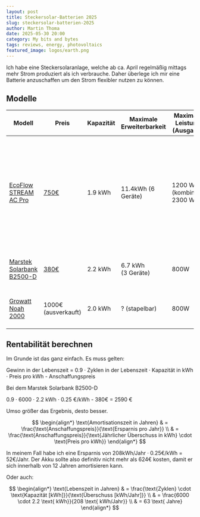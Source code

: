 ```yaml
---
layout: post
title: Steckersolar-Batterien 2025
slug: steckersolar-batterien-2025
author: Martin Thoma
date: 2025-05-30 20:00
category: My bits and bytes
tags: reviews, energy, photovoltaics
featured_image: logos/earth.png
---
```

Ich habe eine Steckersolaranlage, welche ab ca. April regelmäßig mittags mehr
Strom produziert als ich verbrauche. Daher überlege ich mir eine Batterie
anzuschaffen um den Strom flexibler nutzen zu können.

## Modelle

<style>
    .red {
        background-color: red;
    }
</style>

<table>
  <thead>
    <tr>
      <th>Modell</th>
      <th>Preis</th>
      <th>Kapazität</th>
      <th>Maximale Erweiterbarkeit</th>
      <th>Maximale Leistung (Ausgang)</th>
      <th>Technologie</th>
      <th>Outdoor</th>
      <th>Maße</th>
      <th>PV-Eingänge</th>
      <th>Weiteres</th>
    </tr>
  </thead>
  <tbody>
    <tr>
      <td><a href="https://www.ecoflow.com/us/delta-3-series-portable-power-station">EcoFlow STREAM AC Pro</a></td>
      <td><a href="https://www.elektroland24.de/neue-energien/stromspeicher/ecoflow-efdelta3-eu-delta-3-portable-powerstation-1024-wh.html">750€</a></td>
      <td>1.9 kWh</td>
      <td>11.4kWh (6 Geräte)</td>
      <td>1200 W (kombiniert 2300 W)</td>
      <td class="red">LFP (4000 Zyklen)</td>
      <td>IP65</td>
      <td>255 &times; 254 &times; 458 mm (21.5 kg)</td>
      <td class="red">1&times; 500 W max., 11 - 60 V (130 Min)</td>
      <td>Hat USB-A und USB-C Ausgänge, kann auch übers Auto geladen werden... macht eher den Eindrcuk einer Campign-Lösung</td>
    </tr>
    <tr>
      <td><a href="https://eu.marstekenergy.com/de-de/products/marstek-b2500-balkonkraftwerk-mit-speicher">Marstek Solarbank B2500-D</a></td>
      <td><a href="https://solarfantasie.com/product/speicher/marstek-solarbank-b2500-solarspeicher-2240wh-lifepo4-akku-fur-balkonkraftwerk/">380€</a></td>
      <td>2.2 kWh</td>
      <td>6.7 kWh (3&nbsp;Geräte)</td>
      <td>800W</td>
      <td>LiFePO4 (6000 Zyklen)</td>
      <td>IP65</td>
      <td>T295 &times; B175 &times; H350mm (20kg)</td>
      <td>2&times; 12V~59V, 13.5 A, 800W MAX</td>
      <td>?</td>
    </tr>
    <tr>
      <td><a href="https://de.growattpower.com/products/growatt-noah-2000">Growatt Noah 2000</a></td>
      <td>1000€ (ausverkauft)</td>
      <td>2.0 kWh</td>
      <td>? (stapelbar)</td>
      <td>800W</td>
      <td>LFP (6000 Zyklen)</td>
      <td>IP66</td>
      <td>T235 &times; B406 &times; H270mm (23kg)</td>
      <td>2&times; 16 - 60 V⎓ ,26 A, 900 W MAX</td>
      <td>?</td>
    </tr>
  </tbody>
</table>

## Rentabilität berechnen

Im Grunde ist das ganz einfach. Es muss gelten:


Gewinn in der Lebenszeit = 0.9 &middot; Zyklen in der Lebenszeit &middot; Kapazität in kWh &middot; Preis pro kWh - Anschaffungspreis


Bei dem Marstek Solarbank B2500-D

0.9 &middot; 6000 &middot; 2.2 kWh &middot; 0.25 €/kWh - 380€ = 2590 €

Umso größer das Ergebnis, desto besser.

$$
\begin{align*}
\text{Amortisationszeit in Jahren} & = \frac{\text{Anschaffungspreis}}{\text{Ersparnis pro Jahr}} \\
& = \frac{\text{Anschaffungspreis}}{\text{Jährlicher Überschuss in kWh} \cdot \text{Preis pro kWh}}
\end{align*}
$$

In meinem Fall habe ich eine Ersparnis von 208kWh/Jahr &middot; 0.25€/kWh = 52€/Jahr.
Der Akku sollte also definitiv nicht mehr als 624€ kosten, damit er sich innerhalb
von 12 Jahren amortisieren kann.


Oder auch:

$$
\begin{align*}
\text{Lebenszeit in Jahren} & = \frac{\text{Zyklen} \cdot \text{Kapazität [kWh]}}{\text{Überschuss [kWh/Jahr]}} \\
& = \frac{6000 \cdot 2.2 \text{ kWh}}{208 \text{ kWh/Jahr}} \\
& = 63 \text{ Jahre}
\end{align*}
$$
